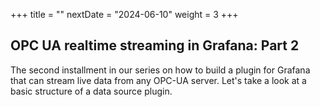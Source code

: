 +++
title = ""
nextDate = "2024-06-10"
weight = 3
+++

## OPC UA realtime streaming in Grafana: Part 2

The second installment in our series on how to build a plugin for Grafana that can stream live data from any OPC-UA server. Let's take a look at a basic structure of a data source plugin.